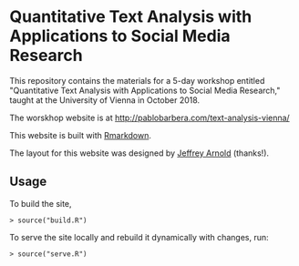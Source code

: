 # Quantitative Text Analysis with Applications to Social Media Research

This repository contains the materials for a 5-day workshop entitled "Quantitative Text Analysis with Applications to Social Media Research," taught at the University of Vienna in October 2018.

The worskhop website is at http://pablobarbera.com/text-analysis-vienna/

This website is built with [Rmarkdown](http://rmarkdown.rstudio.com/rmarkdown_websites.html#overview).

The layout for this website was designed by [Jeffrey Arnold](http://www.jrnold.me/) (thanks!).

## Usage

To build the site,
```rconsole
> source("build.R")
```

To serve the site locally and rebuild it dynamically with changes, run:
```rconsole
> source("serve.R")
```
